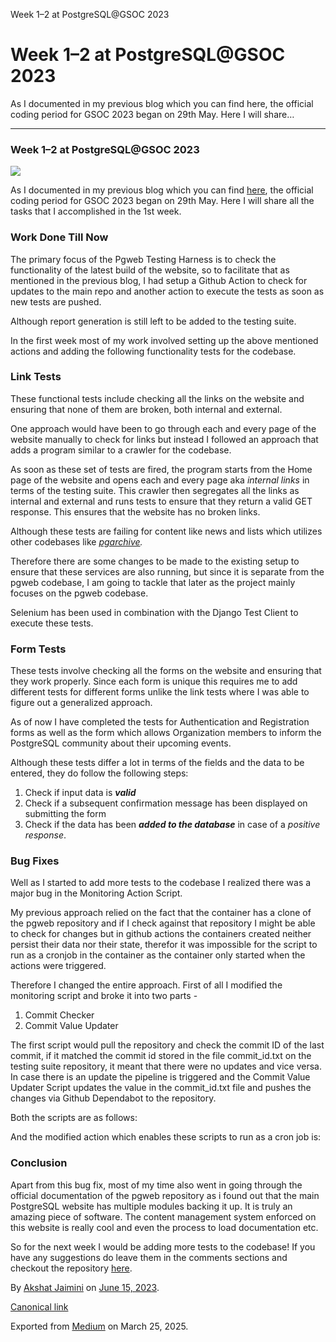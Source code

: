 Week 1–2 at PostgreSQL@GSOC 2023

Week 1–2 at PostgreSQL@GSOC 2023
================================

As I documented in my previous blog which you can find here, the official coding period for GSOC 2023 began on 29th May. Here I will share…

---

### Week 1–2 at PostgreSQL@GSOC 2023

![](https://cdn-images-1.medium.com/max/800/1*Dvigwgu1tXFqhBAiLKID4A.png)

As I documented in my previous blog which you can find [here](https://blog.devgenius.io/beginning-google-summer-of-code-2023-postgresql-a4cc6f350c23), the official coding period for GSOC 2023 began on 29th May. Here I will share all the tasks that I accomplished in the 1st week.

### Work Done Till Now

The primary focus of the Pgweb Testing Harness is to check the functionality of the latest build of the website, so to facilitate that as mentioned in the previous blog, I had setup a Github Action to check for updates to the main repo and another action to execute the tests as soon as new tests are pushed.

Although report generation is still left to be added to the testing suite.

In the first week most of my work involved setting up the above mentioned actions and adding the following functionality tests for the codebase.

### Link Tests

These functional tests include checking all the links on the website and ensuring that none of them are broken, both internal and external.

One approach would have been to go through each and every page of the website manually to check for links but instead I followed an approach that adds a program similar to a crawler for the codebase.

As soon as these set of tests are fired, the program starts from the Home page of the website and opens each and every page aka *internal links* in terms of the testing suite. This crawler then segregates all the links as internal and external and runs tests to ensure that they return a valid GET response. This ensures that the website has no broken links.

Although these tests are failing for content like news and lists which utilizes other codebases like [*pgarchive*](https://git.postgresql.org/gitweb/?p=pgarchives.git;a=summary)*.*

Therefore there are some changes to be made to the existing setup to ensure that these services are also running, but since it is separate from the pgweb codebase, I am going to tackle that later as the project mainly focuses on the pgweb codebase.

Selenium has been used in combination with the Django Test Client to execute these tests.

### Form Tests

These tests involve checking all the forms on the website and ensuring that they work properly. Since each form is unique this requires me to add different tests for different forms unlike the link tests where I was able to figure out a generalized approach.

As of now I have completed the tests for Authentication and Registration forms as well as the form which allows Organization members to inform the PostgreSQL community about their upcoming events.

Although these tests differ a lot in terms of the fields and the data to be entered, they do follow the following steps:

1. Check if input data is ***valid***
2. Check if a subsequent confirmation message has been displayed on submitting the form
3. Check if the data has been ***added to the database*** in case of a *positive response*.

### Bug Fixes

Well as I started to add more tests to the codebase I realized there was a major bug in the Monitoring Action Script.

My previous approach relied on the fact that the container has a clone of the pgweb repository and if I check against that repository I might be able to check for changes but in github actions the containers created neither persist their data nor their state, therefor it was impossible for the script to run as a cronjob in the container as the container only started when the actions were triggered.

Therefore I changed the entire approach. First of all I modified the monitoring script and broke it into two parts -

1. Commit Checker
2. Commit Value Updater

The first script would pull the repository and check the commit ID of the last commit, if it matched the commit id stored in the file commit\_id.txt on the testing suite repository, it meant that there were no updates and vice versa. In case there is an update the pipeline is triggered and the Commit Value Updater Script updates the value in the commit\_id.txt file and pushes the changes via Github Dependabot to the repository.

Both the scripts are as follows:

And the modified action which enables these scripts to run as a cron job is:

### Conclusion

Apart from this bug fix, most of my time also went in going through the official documentation of the pgweb repository as i found out that the main PostgreSQL website has multiple modules backing it up. It is truly an amazing piece of software. The content management system enforced on this website is really cool and even the process to load documentation etc.

So for the next week I would be adding more tests to the codebase! If you have any suggestions do leave them in the comments sections and checkout the repository [here](https://github.com/destrex271/pgweb-testing-harness).

By [Akshat Jaimini](https://medium.com/@destrex271) on [June 15, 2023](https://medium.com/p/914c689984f3).

[Canonical link](https://medium.com/@destrex271/week-1-2-at-postgresql-gsoc-2023-914c689984f3)

Exported from [Medium](https://medium.com) on March 25, 2025.
